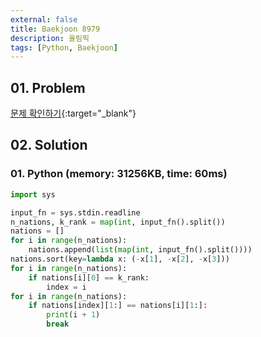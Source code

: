 ```yaml
---
external: false
title: Baekjoon 8979
description: 올림픽
tags: [Python, Baekjoon]
---
```


## 01. Problem

[문제 확인하기](https://www.acmicpc.net/problem/8979){:target="_blank"}

## 02. Solution

### 01. Python (memory: 31256KB, time: 60ms)

```Python
import sys

input_fn = sys.stdin.readline
n_nations, k_rank = map(int, input_fn().split())
nations = []
for i in range(n_nations):
    nations.append(list(map(int, input_fn().split())))
nations.sort(key=lambda x: (-x[1], -x[2], -x[3]))
for i in range(n_nations):
    if nations[i][0] == k_rank:
        index = i
for i in range(n_nations):
    if nations[index][1:] == nations[i][1:]:
        print(i + 1)
        break
```
